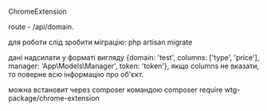 ChromeExtension

route - /api/domain.

для роботи слід зробити міграцію: php artisan migrate

дані надсилати у форматі вигляду {domain: 'test', columns: ['type', 'price'], manager: 'App\Models\Manager', token: 'token'}, якщо columns не вказати, то поверне всю інформацію про об'єкт.

можна встановит через composer командою composer require wtg-package/chrome-extension
